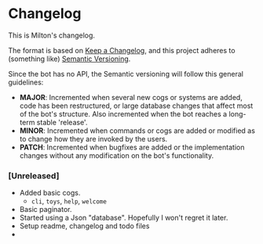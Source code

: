 # Changelog
This is Milton's changelog.

The format is based on [Keep a Changelog](https://keepachangelog.com/en/1.0.0/),
and this project adheres to (something like) [Semantic Versioning](https://semver.org/spec/v2.0.0.html).

Since the bot has no API, the Semantic versioning will follow this general guidelines:

- **MAJOR**: Incremented when several new cogs or systems are added, code has been restructured, or large database changes that affect most of the bot's structure. Also incremented when the bot reaches a long-term stable 'release'.
- **MINOR**: Incremented when commands or cogs are added or modified as to change how they are invoked by the users.
- **PATCH**: Incremented when bugfixes are added or the implementation changes without any modification on the bot's functionality.

### [Unreleased]
- Added basic cogs.
  - `cli`, `toys`, `help`, `welcome`
- Basic paginator.
- Started using a Json "database". Hopefully I won't regret it later.
- Setup readme, changelog and todo files
-
